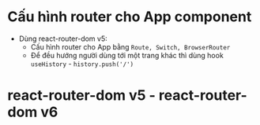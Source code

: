 # Cấu hình router cho App component

-   Dùng react-router-dom v5:
    -   Cấu hình router cho App bằng `Route, Switch, BrowserRouter`
    -   Để đều hướng người dùng tới một trang khác thì dùng hook `useHistory` - `history.push('/')`

# react-router-dom v5 - react-router-dom v6
